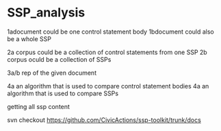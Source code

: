 # SSP_analysis


1adocument could be one control statement body
1bdocument could also be a whole SSP

2a corpus could be a collection of control statements from one SSP
2b corpus oculd be a collection of SSPs

3a/b rep of the given document

4a an algorithm that is used to compare control statement bodies
4a an algorithm that is used to compare SSPs


getting all ssp content

svn checkout https://github.com/CivicActions/ssp-toolkit/trunk/docs

